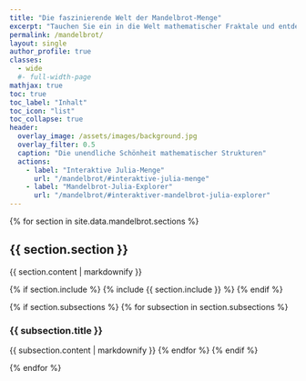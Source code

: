 ```yaml
---
title: "Die faszinierende Welt der Mandelbrot-Menge"
excerpt: "Tauchen Sie ein in die Welt mathematischer Fraktale und entdecken Sie die Schönheit der Mandelbrot-Menge. Durch interaktive Visualisierungen können Sie sowohl die Mandelbrot-Menge als auch ihre zugehörigen Julia-Mengen selbst erkunden und deren einzigartige Eigenschaften kennenlernen."
permalink: /mandelbrot/
layout: single
author_profile: true
classes: 
  - wide
  #- full-width-page
mathjax: true
toc: true
toc_label: "Inhalt"
toc_icon: "list"
toc_collapse: true
header:
  overlay_image: /assets/images/background.jpg
  overlay_filter: 0.5
  caption: "Die unendliche Schönheit mathematischer Strukturen"
  actions:
    - label: "Interaktive Julia-Menge"
      url: "/mandelbrot/#interaktive-julia-menge"
    - label: "Mandelbrot-Julia-Explorer"
      url: "/mandelbrot/#interaktiver-mandelbrot-julia-explorer"
---
```


<style>
/* Stelle sicher, dass die Anker-Links korrekt funktionieren */
.section-anchor {
  display: block;
  position: relative;
  top: -100px;
  visibility: hidden;
}

/* Erhöhe die Höhe des Header-Bildes */
.page__hero--overlay {
  min-height: 250px !important; /* Passe diesen Wert nach Bedarf an */
}

@media (max-width: 768px) {
  .page__inner-wrap {
    width: 100%;
    max-width: 100vw;
    padding-right: 0;
    padding-left: 0;
  }
  
  .page__content {
    padding: 0;
  }
}
</style>

{% for section in site.data.mandelbrot.sections %}
<span id="{{ section.section | slugify }}" class="section-anchor"></span>

## <i class="fas fa-{{ section.icon }}"></i> {{ section.section }}

{{ section.content | markdownify }}

{% if section.include %}
  {% include {{ section.include }} %}
{% endif %}

{% if section.subsections %}
  {% for subsection in section.subsections %}
### {{ subsection.title }}

{{ subsection.content | markdownify }}
  {% endfor %}
{% endif %}

{% endfor %}
